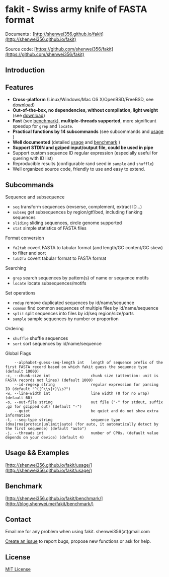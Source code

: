 # fakit - Swiss army knife of FASTA format

Documents  : [http://shenwei356.github.io/fakit](http://shenwei356.github.io/fakit)

Source code: [https://github.com/shenwei356/fakit](https://github.com/shenwei356/fakit)

## Introduction



## Features

- **Cross-platform** (Linux/Windows/Mac OS X/OpenBSD/FreeBSD,
  see [download](http://shenwei356.github.io/fakit/download/))
- **Out-of-the-box, no dependencies, without compilation, light weight**
  (see [download](http://shenwei356.github.io/fakit/download/))
- **Fast** (see [benchmark](http://shenwei356.github.io/fakit/benchmark/)),
  **multiple-threads supported**, more significant speedup for `grep` and `locate`.
- **Practical functions by 14 subcommands** (see subcommands and
  [usage](http://shenwei356.github.io/fakit/usage/) )
- **Well documented** (detailed [usage](http://shenwei356.github.io/fakit/usage/)
  and [benchmark](http://shenwei356.github.io/fakit/benchmark/) )
- **Support STDIN and gziped input/output file, could be used in pipe**
- Support custom sequence ID regular expression (especially useful for quering with ID list)
- Reproducible results (configurable rand seed in `sample` and `shuffle`)
- Well organized source code, friendly to use and easy to extend.

## Subcommands

Sequence and subsequence

- `seq`        transform sequences (revserse, complement, extract ID...)
- `subseq`     get subsequences by region/gtf/bed, including flanking sequences
- `sliding`    sliding sequences, circle genome supported
- `stat`       simple statistics of FASTA files

Format conversion

- `fa2tab`     covert FASTA to tabular format (and length/GC content/GC skew) to filter and sort
- `tab2fa`     covert tabular format to FASTA format

Searching

- `grep`       search sequences by pattern(s) of name or sequence motifs
- `locate`     locate subsequences/motifs

Set operations

- `rmdup`      remove duplicated sequences by id/name/sequence
- `common`     find common sequences of multiple files by id/name/sequence
- `split`      split sequences into files by id/seq region/size/parts
- `sample`     sample sequences by number or proportion

Ordering

- `shuffle`    shuffle sequences
- `sort`       sort sequences by id/name/sequence


Global Flags

```
    --alphabet-guess-seq-length int   length of sequence prefix of the first FASTA record based on which fakit guess the sequence type (default 10000)
-c, --chunk-size int                  chunk size (attention: unit is FASTA records not lines) (default 1000)
    --id-regexp string                regular expression for parsing ID (default "^([^\\s]+)\\s?")
-w, --line-width int                  line width (0 for no wrap) (default 60)
-o, --out-file string                 out file ("-" for stdout, suffix .gz for gzipped out) (default "-")
    --quiet                           be quiet and do not show extra information
-t, --seq-type string                 sequence type (dna|rna|protein|unlimit|auto) (for auto, it automatically detect by the first sequence) (default "auto")
-j, --threads int                     number of CPUs. (default value depends on your device) (default 4)
```

## Usage && Examples

[http://shenwei356.github.io/fakit/usage/](http://shenwei356.github.io/fakit/usage/)

## Benchmark

[http://shenwei356.github.io/fakit/benchmark/](http://blog.shenwei.me/fakit/benchmark/)

## Contact

Email me for any problem when using fakit. shenwei356(at)gmail.com

[Create an issue](https://github.com/shenwei356/fakit/issues) to report bugs,
propose new functions or ask for help.

## License

[MIT License](https://github.com/shenwei356/bio_scripts/blob/master/LICENSE)
